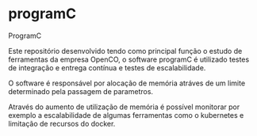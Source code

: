 # programC
ProgramC

Este repositório desenvolvido tendo como principal função o estudo de ferramentas da empresa OpenCO, o software programC é utilizado
testes de integração e entrega contínua e testes de escalabilidade.

O software é responsável por alocação de memória atráves de um limite determinado pela passagem de parametros.

Através do aumento de utilização de memória é possível monitorar por exemplo a escalabilidade de algumas ferramentas como o kubernetes e
limitação de recursos do docker.